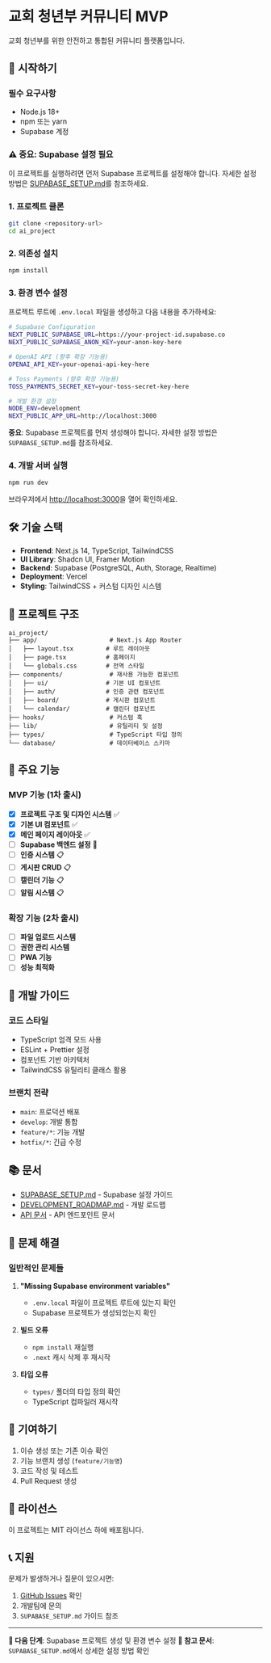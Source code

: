 # 교회 청년부 커뮤니티 MVP

교회 청년부를 위한 안전하고 통합된 커뮤니티 플랫폼입니다.

## 🚀 시작하기

### 필수 요구사항
- Node.js 18+ 
- npm 또는 yarn
- Supabase 계정

### ⚠️ 중요: Supabase 설정 필요
이 프로젝트를 실행하려면 먼저 Supabase 프로젝트를 설정해야 합니다. 자세한 설정 방법은 [SUPABASE_SETUP.md](./SUPABASE_SETUP.md)를 참조하세요.

### 1. 프로젝트 클론
```bash
git clone <repository-url>
cd ai_project
```

### 2. 의존성 설치
```bash
npm install
```

### 3. 환경 변수 설정
프로젝트 루트에 `.env.local` 파일을 생성하고 다음 내용을 추가하세요:

```bash
# Supabase Configuration
NEXT_PUBLIC_SUPABASE_URL=https://your-project-id.supabase.co
NEXT_PUBLIC_SUPABASE_ANON_KEY=your-anon-key-here

# OpenAI API (향후 확장 기능용)
OPENAI_API_KEY=your-openai-api-key-here

# Toss Payments (향후 확장 기능용)
TOSS_PAYMENTS_SECRET_KEY=your-toss-secret-key-here

# 개발 환경 설정
NODE_ENV=development
NEXT_PUBLIC_APP_URL=http://localhost:3000
```

**중요**: Supabase 프로젝트를 먼저 생성해야 합니다. 자세한 설정 방법은 `SUPABASE_SETUP.md`를 참조하세요.

### 4. 개발 서버 실행
```bash
npm run dev
```

브라우저에서 [http://localhost:3000](http://localhost:3000)을 열어 확인하세요.

## 🛠️ 기술 스택

- **Frontend**: Next.js 14, TypeScript, TailwindCSS
- **UI Library**: Shadcn UI, Framer Motion
- **Backend**: Supabase (PostgreSQL, Auth, Storage, Realtime)
- **Deployment**: Vercel
- **Styling**: TailwindCSS + 커스텀 디자인 시스템

## 📁 프로젝트 구조

```
ai_project/
├── app/                    # Next.js App Router
│   ├── layout.tsx         # 루트 레이아웃
│   ├── page.tsx           # 홈페이지
│   └── globals.css        # 전역 스타일
├── components/             # 재사용 가능한 컴포넌트
│   ├── ui/                # 기본 UI 컴포넌트
│   ├── auth/              # 인증 관련 컴포넌트
│   ├── board/             # 게시판 컴포넌트
│   └── calendar/          # 캘린더 컴포넌트
├── hooks/                  # 커스텀 훅
├── lib/                    # 유틸리티 및 설정
├── types/                  # TypeScript 타입 정의
└── database/               # 데이터베이스 스키마
```

## 🎯 주요 기능

### MVP 기능 (1차 출시)
- [x] **프로젝트 구조 및 디자인 시스템** ✅
- [x] **기본 UI 컴포넌트** ✅
- [x] **메인 페이지 레이아웃** ✅
- [ ] **Supabase 백엔드 설정** 🔄
- [ ] **인증 시스템** 📋
- [ ] **게시판 CRUD** 📋
- [ ] **캘린더 기능** 📋
- [ ] **알림 시스템** 📋

### 확장 기능 (2차 출시)
- [ ] **파일 업로드 시스템**
- [ ] **권한 관리 시스템**
- [ ] **PWA 기능**
- [ ] **성능 최적화**

## 🔧 개발 가이드

### 코드 스타일
- TypeScript 엄격 모드 사용
- ESLint + Prettier 설정
- 컴포넌트 기반 아키텍처
- TailwindCSS 유틸리티 클래스 활용

### 브랜치 전략
- `main`: 프로덕션 배포
- `develop`: 개발 통합
- `feature/*`: 기능 개발
- `hotfix/*`: 긴급 수정

## 📚 문서

- [SUPABASE_SETUP.md](./SUPABASE_SETUP.md) - Supabase 설정 가이드
- [DEVELOPMENT_ROADMAP.md](./DEVELOPMENT_ROADMAP.md) - 개발 로드맵
- [API 문서](./docs/api.md) - API 엔드포인트 문서

## 🚨 문제 해결

### 일반적인 문제들
1. **"Missing Supabase environment variables"**
   - `.env.local` 파일이 프로젝트 루트에 있는지 확인
   - Supabase 프로젝트가 생성되었는지 확인

2. **빌드 오류**
   - `npm install` 재실행
   - `.next` 캐시 삭제 후 재시작

3. **타입 오류**
   - `types/` 폴더의 타입 정의 확인
   - TypeScript 컴파일러 재시작

## 🤝 기여하기

1. 이슈 생성 또는 기존 이슈 확인
2. 기능 브랜치 생성 (`feature/기능명`)
3. 코드 작성 및 테스트
4. Pull Request 생성

## 📄 라이선스

이 프로젝트는 MIT 라이선스 하에 배포됩니다.

## 📞 지원

문제가 발생하거나 질문이 있으시면:
1. [GitHub Issues](https://github.com/your-repo/issues) 확인
2. 개발팀에 문의
3. `SUPABASE_SETUP.md` 가이드 참조

---

**🎯 다음 단계**: Supabase 프로젝트 생성 및 환경 변수 설정
**📖 참고 문서**: `SUPABASE_SETUP.md`에서 상세한 설정 방법 확인
